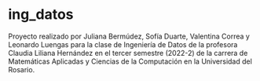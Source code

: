 # ing_datos
Proyecto realizado por Juliana Bermúdez, Sofía Duarte, Valentina Correa y Leonardo Luengas para la clase de Ingeniería de Datos de la profesora Claudia Liliana Hernández
en el tercer semestre (2022-2) de la carrera de Matemáticas Aplicadas y Ciencias de la Computación en la Universidad del Rosario.
